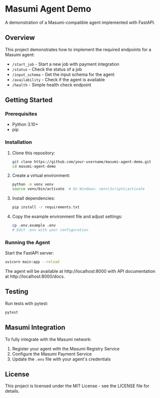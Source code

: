 # Masumi Agent Demo

A demonstration of a Masumi-compatible agent implemented with FastAPI.

## Overview

This project demonstrates how to implement the required endpoints for a Masumi agent:

- `/start_job` - Start a new job with payment integration
- `/status` - Check the status of a job
- `/input_schema` - Get the input schema for the agent
- `/availability` - Check if the agent is available
- `/health` - Simple health check endpoint

## Getting Started

### Prerequisites

- Python 3.10+
- pip

### Installation

1. Clone this repository:
   ```bash
   git clone https://github.com/your-username/masumi-agent-demo.git
   cd masumi-agent-demo
   ```

2. Create a virtual environment:
   ```bash
   python -m venv venv
   source venv/bin/activate  # On Windows: venv\Scripts\activate
   ```

3. Install dependencies:
   ```bash
   pip install -r requirements.txt
   ```

4. Copy the example environment file and adjust settings:
   ```bash
   cp .env.example .env
   # Edit .env with your configuration
   ```

### Running the Agent

Start the FastAPI server:

```bash
uvicorn main:app --reload
```

The agent will be available at http://localhost:8000 with API documentation at http://localhost:8000/docs.

## Testing

Run tests with pytest:

```bash
pytest
```

## Masumi Integration

To fully integrate with the Masumi network:

1. Register your agent with the Masumi Registry Service
2. Configure the Masumi Payment Service
3. Update the `.env` file with your agent's credentials

## License

This project is licensed under the MIT License - see the LICENSE file for details.
